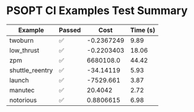 # PSOPT CI Examples Test Summary

| Example | Passed | Cost | Time (s) |
|---|---|---|---|
| twoburn | ✅ | -0.2367249 | 9.89 |
| low_thrust | ✅ | -0.2203403 | 18.06 |
| zpm | ✅ | 6680108.0 | 44.42 |
| shuttle_reentry | ✅ | -34.14119 | 5.93 |
| launch | ✅ | -7529.661 | 3.87 |
| manutec | ✅ | 20.4042 | 2.72 |
| notorious | ✅ | 0.8806615 | 6.98 |
